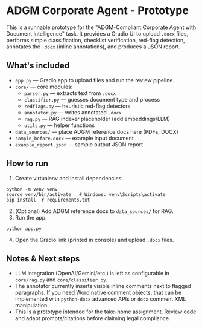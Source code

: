 
# ADGM Corporate Agent - Prototype

This is a runnable prototype for the "ADGM-Compliant Corporate Agent with Document Intelligence" task.
It provides a Gradio UI to upload `.docx` files, performs simple classification, checklist verification,
red-flag detection, annotates the `.docx` (inline annotations), and produces a JSON report.

## What's included
- `app.py` — Gradio app to upload files and run the review pipeline.
- `core/` — core modules:
  - `parser.py` — extracts text from `.docx`
  - `classifier.py` — guesses document type and process
  - `redflags.py` — heuristic red-flag detectors
  - `annotator.py` — writes annotated `.docx`
  - `rag.py` — RAG indexer placeholder (add embeddings/LLM)
  - `utils.py` — helper functions
- `data_sources/` — place ADGM reference docs here (PDFs, DOCX)
- `sample_before.docx` — example input document
- `example_report.json` — sample output JSON report

## How to run
1. Create virtualenv and install dependencies:
```
python -m venv venv
source venv/bin/activate   # Windows: venv\Scripts\activate
pip install -r requirements.txt
```
2. (Optional) Add ADGM reference docs to `data_sources/` for RAG.
3. Run the app:
```
python app.py
```
4. Open the Gradio link (printed in console) and upload `.docx` files.

## Notes & Next steps
- LLM integration (OpenAI/Gemini/etc.) is left as configurable in `core/rag.py` and `core/classifier.py`.
- The annotator currently inserts visible inline comments next to flagged paragraphs. If you need Word native comment objects,
  that can be implemented with `python-docx` advanced APIs or `docx` comment XML manipulation.
- This is a prototype intended for the take-home assignment. Review code and adapt prompts/citations before claiming legal compliance.
